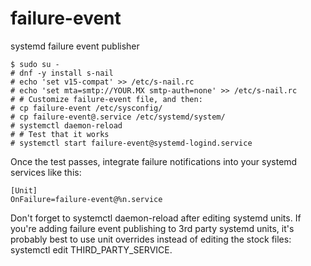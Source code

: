 # failure-event
systemd failure event publisher

    $ sudo su -
    # dnf -y install s-nail
    # echo 'set v15-compat' >> /etc/s-nail.rc
    # echo 'set mta=smtp://YOUR.MX smtp-auth=none' >> /etc/s-nail.rc
    # # Customize failure-event file, and then:
    # cp failure-event /etc/sysconfig/
    # cp failure-event@.service /etc/systemd/system/
    # systemctl daemon-reload
    # # Test that it works
    # systemctl start failure-event@systemd-logind.service

Once the test passes, integrate failure notifications into your systemd services like this:

    [Unit]
    OnFailure=failure-event@%n.service

Don't forget to systemctl daemon-reload after editing systemd units.  If you're adding failure event publishing to 3rd party systemd units, it's probably best to use unit overrides instead of editing the stock files: systemctl edit THIRD_PARTY_SERVICE.
